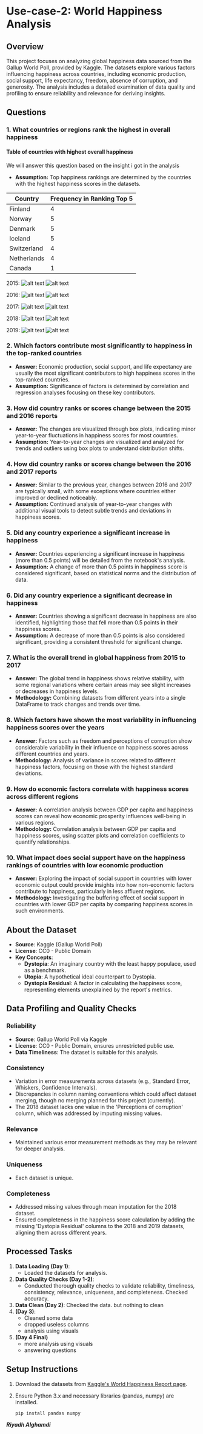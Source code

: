 # Use-case-2: World Happiness Analysis

## Overview

This project focuses on analyzing global happiness data sourced from the Gallup World Poll, provided by Kaggle. The datasets explore various factors influencing happiness across countries, including economic production, social support, life expectancy, freedom, absence of corruption, and generosity. The analysis includes a detailed examination of data quality and profiling to ensure reliability and relevance for deriving insights.

## Questions

### 1. What countries or regions rank the highest in overall happiness

#### Table of countries with highest overall happiness

We will answer this question based on the insight i got in the analysis

- **Assumption:** Top happiness rankings are determined by the countries with the highest happiness scores in the datasets.

| Country     | Frequency in Ranking Top 5 |
| ----------- | -------------------------- |
| Finland     | 4                          |
| Norway      | 5                          |
| Denmark     | 5                          |
| Iceland     | 5                          |
| Switzerland | 4                          |
| Netherlands | 4                          |
| Canada      | 1                          |

2015:
![alt text](img/Six_Factors_Comparative_Metrics_by_Country_for_2015.png)
![alt text](img/Distribution_of_Top_25_Happiest_Countries_by_Region_in_15.png)

2016:
![alt text](img/Six_Factors_Comparative_Metrics_by_Country_for_2016.png)
![alt text](img/Distribution_of_Top_25_Happiest_Countries_by_Region_in_16.png)

2017:
![alt text](img/Six_Factors_Comparative_Metrics_by_Country_for_2017.png)
![alt text](img/Distribution_of_Top_25_Happiest_Countries_by_Region_in_17.png)

2018:
![alt text](img/Six_Factors_Comparative_Metrics_by_Country_for_2018.png)
![alt text](img/Distribution_of_Top_25_Happiest_Countries_by_Region_in_18.png)

2019:
![alt text](img/Six_Factors_Comparative_Metrics_by_Country_for_2019.png)
![alt text](img/Distribution_of_Top_25_Happiest_Countries_by_Region_in_19.png)

### 2. Which factors contribute most significantly to happiness in the top-ranked countries

- **Answer:** Economic production, social support, and life expectancy are usually the most significant contributors to high happiness scores in the top-ranked countries.
- **Assumption:** Significance of factors is determined by correlation and regression analyses focusing on these key contributors.

### 3. How did country ranks or scores change between the 2015 and 2016 reports

- **Answer:** The changes are visualized through box plots, indicating minor year-to-year fluctuations in happiness scores for most countries.
- **Assumption:** Year-to-year changes are visualized and analyzed for trends and outliers using box plots to understand distribution shifts.

### 4. How did country ranks or scores change between the 2016 and 2017 reports

- **Answer:** Similar to the previous year, changes between 2016 and 2017 are typically small, with some exceptions where countries either improved or declined noticeably.
- **Assumption:** Continued analysis of year-to-year changes with additional visual tools to detect subtle trends and deviations in happiness scores.

### 5. Did any country experience a significant increase in happiness

- **Answer:** Countries experiencing a significant increase in happiness (more than 0.5 points) will be detailed from the notebook's analysis.
- **Assumption:** A change of more than 0.5 points in happiness score is considered significant, based on statistical norms and the distribution of data.

### 6. Did any country experience a significant decrease in happiness

- **Answer:** Countries showing a significant decrease in happiness are also identified, highlighting those that fell more than 0.5 points in their happiness scores.
- **Assumption:** A decrease of more than 0.5 points is also considered significant, providing a consistent threshold for significant change.

### 7. What is the overall trend in global happiness from 2015 to 2017

- **Answer:** The global trend in happiness shows relative stability, with some regional variations where certain areas may see slight increases or decreases in happiness levels.
- **Methodology:** Combining datasets from different years into a single DataFrame to track changes and trends over time.

### 8. Which factors have shown the most variability in influencing happiness scores over the years

- **Answer:** Factors such as freedom and perceptions of corruption show considerable variability in their influence on happiness scores across different countries and years.
- **Methodology:** Analysis of variance in scores related to different happiness factors, focusing on those with the highest standard deviations.

### 9. How do economic factors correlate with happiness scores across different regions

- **Answer:** A correlation analysis between GDP per capita and happiness scores can reveal how economic prosperity influences well-being in various regions.
- **Methodology:** Correlation analysis between GDP per capita and happiness scores, using scatter plots and correlation coefficients to quantify relationships.

### 10. What impact does social support have on the happiness rankings of countries with low economic production

- **Answer:** Exploring the impact of social support in countries with lower economic output could provide insights into how non-economic factors contribute to happiness, particularly in less affluent regions.
- **Methodology:** Investigating the buffering effect of social support in countries with lower GDP per capita by comparing happiness scores in such environments.

## About the Dataset

- **Source**: Kaggle (Gallup World Poll)
- **License**: CC0 - Public Domain
- **Key Concepts**:
  - **Dystopia**: An imaginary country with the least happy populace, used as a benchmark.
  - **Utopia**: A hypothetical ideal counterpart to Dystopia.
  - **Dystopia Residual**: A factor in calculating the happiness score, representing elements unexplained by the report's metrics.

## Data Profiling and Quality Checks

### Reliability

- **Source**: Gallup World Poll via Kaggle
- **License**: CC0 - Public Domain, ensures unrestricted public use.
- **Data Timeliness**: The dataset is suitable for this analysis.

### Consistency

- Variation in error measurements across datasets (e.g., Standard Error, Whiskers, Confidence Intervals).
- Discrepancies in column naming conventions which could affect dataset merging, though no merging planned for this project (currently).
- The 2018 dataset lacks one value in the 'Perceptions of corruption' column, which was addressed by imputing missing values.

### Relevance

- Maintained various error measurement methods as they may be relevant for deeper analysis.

### Uniqueness

- Each dataset is unique.

### Completeness

- Addressed missing values through mean imputation for the 2018 dataset.
- Ensured completeness in the happiness score calculation by adding the missing 'Dystopia Residual' columns to the 2018 and 2019 datasets, aligning them across different years.

## Processed Tasks

1. **Data Loading (Day 1)**:
   - Loaded the datasets for analysis.
2. **Data Quality Checks (Day 1-2)**:
   - Conducted thorough quality checks to validate reliability, timeliness, consistency, relevance, uniqueness, and completeness. Checked accuracy.
3. **Data Clean (Day 2)**: Checked the data. but nothing to clean
4. **(Day 3)**:
   - Cleaned some data
   - dropped useless columns
   - analysis using visuals
5. **(Day 4 Final)**
   - more analysis using visuals
   - answering questions

## Setup Instructions

1. Download the datasets from [Kaggle's World Happiness Report page](https://www.kaggle.com/datasets/unsdsn/world-happiness/).
2. Ensure Python 3.x and necessary libraries (pandas, numpy) are installed.

   ```bash
   pip install pandas numpy
   ```

**_Riyadh Alghamdi_**
